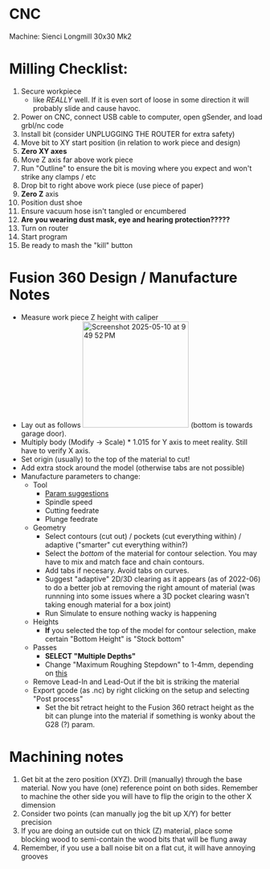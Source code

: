 # CNC

Machine: Sienci Longmill 30x30 Mk2

# Milling Checklist:

1. Secure workpiece
    - like *REALLY* well. If it is even sort of loose in some direction it will probably slide and cause havoc. 
2. Power on CNC, connect USB cable to computer, open gSender, and load grbl/nc code
3. Install bit (consider UNPLUGGING THE ROUTER for extra safety)
4. Move bit to XY start position (in relation to work piece and design)
5. **Zero XY axes**
6. Move Z axis far above work piece
7. Run "Outline" to ensure the bit is moving where you expect and won't strike any clamps / etc
8. Drop bit to right above work piece (use piece of paper)
9. **Zero Z** axis
10. Position dust shoe
11. Ensure vacuum hose isn't tangled or encumbered 
12. **Are you wearing dust mask, eye and hearing protection?????**
13. Turn on router 
14. Start program
15. Be ready to mash the "kill" button

# Fusion 360 Design / Manufacture Notes

- Measure work piece Z height with caliper
- Lay out as follows <img width="211" alt="Screenshot 2025-05-10 at 9 49 52 PM" src="https://github.com/user-attachments/assets/b9b8db5b-e74a-4b73-86e0-e7e58514897a" /> (bottom is towards garage door).
- Multiply body (Modify -> Scale) * 1.015 for Y axis to meet reality. Still have to verify X axis.
- Set origin (usually) to the top of the material to cut!
- Add extra stock around the model (otherwise tabs are not possible)
- Manufacture parameters to change:
  - Tool
    - [Param suggestions](https://resources.sienci.com/view/lmk2-feeds-and-speeds/)
    - Spindle speed
    - Cutting feedrate
    - Plunge feedrate
  - Geometry
    - Select contours (cut out) / pockets (cut everything within) / adaptive ("smarter" cut everything within?)
    - Select the *bottom* of the material for contour selection. You may have to mix and match face and chain contours.
    - Add tabs if necesary. Avoid tabs on curves.
    - Suggest "adaptive" 2D/3D clearing as it appears (as of 2022-06) to do a better job at removing the right amount of material (was runnning into some issues where a 3D pocket clearing wasn't taking enough material for a box joint)
    - Run Simulate to ensure nothing wacky is happening
  - Heights
    - **If** you selected the top of the model for contour selection, make certain "Bottom Height" is "Stock bottom"
  - Passes
    - **SELECT "Multiple Depths"** 
    - Change "Maximum Roughing Stepdown" to 1-4mm, depending on [this](https://resources.sienci.com/view/lmk2-feeds-and-speeds/)
  - Remove Lead-In and Lead-Out if the bit is striking the material
  - Export gcode (as .nc) by right clicking on the setup and selecting "Post process" 
    - Set the bit retract height to the Fusion 360 retract height as the bit can plunge into the material if something is wonky about the G28 (?) param. 

# Machining notes

1. Get bit at the zero position (XYZ). Drill (manually) through the base material. Now you have (one) reference point on both sides. Remember to machine the other side you will have to flip the origin to the other X dimension
2. Consider two points (can manually jog the bit up X/Y) for better precision
3. If you are doing an outside cut on thick (Z) material, place some blocking wood to semi-contain the wood bits that will be flung away
4. Remember, if you use a ball noise bit on a flat cut, it will have annoying grooves

